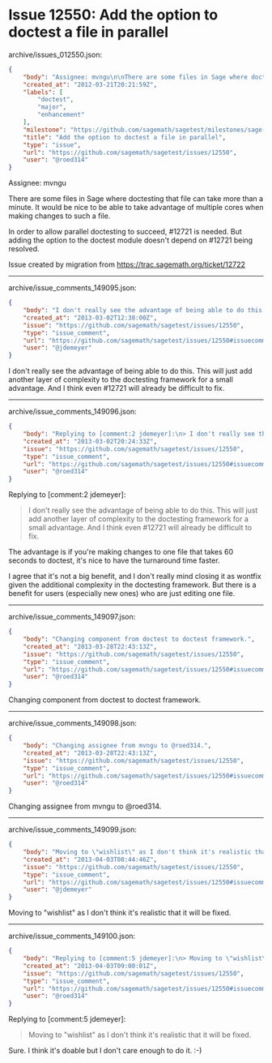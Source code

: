 # Issue 12550: Add the option to doctest a file in parallel

archive/issues_012550.json:
```json
{
    "body": "Assignee: mvngu\n\nThere are some files in Sage where doctesting that file can take more than a minute.  It would be nice to be able to take advantage of multiple cores when making changes to such a file.\n\nIn order to allow parallel doctesting to succeed, #12721 is needed.  But adding the option to the doctest module doesn't depend on #12721 being resolved.\n\nIssue created by migration from https://trac.sagemath.org/ticket/12722\n\n",
    "created_at": "2012-03-21T20:21:59Z",
    "labels": [
        "doctest",
        "major",
        "enhancement"
    ],
    "milestone": "https://github.com/sagemath/sagetest/milestones/sage-wishlist",
    "title": "Add the option to doctest a file in parallel",
    "type": "issue",
    "url": "https://github.com/sagemath/sagetest/issues/12550",
    "user": "@roed314"
}
```
Assignee: mvngu

There are some files in Sage where doctesting that file can take more than a minute.  It would be nice to be able to take advantage of multiple cores when making changes to such a file.

In order to allow parallel doctesting to succeed, #12721 is needed.  But adding the option to the doctest module doesn't depend on #12721 being resolved.

Issue created by migration from https://trac.sagemath.org/ticket/12722





---

archive/issue_comments_149095.json:
```json
{
    "body": "I don't really see the advantage of being able to do this. This will just add another layer of complexity to the doctesting framework for a small advantage. And I think even #12721 will already be difficult to fix.",
    "created_at": "2013-03-02T12:38:00Z",
    "issue": "https://github.com/sagemath/sagetest/issues/12550",
    "type": "issue_comment",
    "url": "https://github.com/sagemath/sagetest/issues/12550#issuecomment-149095",
    "user": "@jdemeyer"
}
```

I don't really see the advantage of being able to do this. This will just add another layer of complexity to the doctesting framework for a small advantage. And I think even #12721 will already be difficult to fix.



---

archive/issue_comments_149096.json:
```json
{
    "body": "Replying to [comment:2 jdemeyer]:\n> I don't really see the advantage of being able to do this. This will just add another layer of complexity to the doctesting framework for a small advantage. And I think even #12721 will already be difficult to fix.\n\nThe advantage is if you're making changes to one file that takes 60 seconds to doctest, it's nice to have the turnaround time faster.\n\nI agree that it's not a big benefit, and I don't really mind closing it as wontfix given the additional complexity in the doctesting framework.  But there is a benefit for users (especially new ones) who are just editing one file.",
    "created_at": "2013-03-02T20:24:33Z",
    "issue": "https://github.com/sagemath/sagetest/issues/12550",
    "type": "issue_comment",
    "url": "https://github.com/sagemath/sagetest/issues/12550#issuecomment-149096",
    "user": "@roed314"
}
```

Replying to [comment:2 jdemeyer]:
> I don't really see the advantage of being able to do this. This will just add another layer of complexity to the doctesting framework for a small advantage. And I think even #12721 will already be difficult to fix.

The advantage is if you're making changes to one file that takes 60 seconds to doctest, it's nice to have the turnaround time faster.

I agree that it's not a big benefit, and I don't really mind closing it as wontfix given the additional complexity in the doctesting framework.  But there is a benefit for users (especially new ones) who are just editing one file.



---

archive/issue_comments_149097.json:
```json
{
    "body": "Changing component from doctest to doctest framework.",
    "created_at": "2013-03-28T22:43:13Z",
    "issue": "https://github.com/sagemath/sagetest/issues/12550",
    "type": "issue_comment",
    "url": "https://github.com/sagemath/sagetest/issues/12550#issuecomment-149097",
    "user": "@roed314"
}
```

Changing component from doctest to doctest framework.



---

archive/issue_comments_149098.json:
```json
{
    "body": "Changing assignee from mvngu to @roed314.",
    "created_at": "2013-03-28T22:43:13Z",
    "issue": "https://github.com/sagemath/sagetest/issues/12550",
    "type": "issue_comment",
    "url": "https://github.com/sagemath/sagetest/issues/12550#issuecomment-149098",
    "user": "@roed314"
}
```

Changing assignee from mvngu to @roed314.



---

archive/issue_comments_149099.json:
```json
{
    "body": "Moving to \"wishlist\" as I don't think it's realistic that it will be fixed.",
    "created_at": "2013-04-03T08:44:46Z",
    "issue": "https://github.com/sagemath/sagetest/issues/12550",
    "type": "issue_comment",
    "url": "https://github.com/sagemath/sagetest/issues/12550#issuecomment-149099",
    "user": "@jdemeyer"
}
```

Moving to "wishlist" as I don't think it's realistic that it will be fixed.



---

archive/issue_comments_149100.json:
```json
{
    "body": "Replying to [comment:5 jdemeyer]:\n> Moving to \"wishlist\" as I don't think it's realistic that it will be fixed.\n\nSure.  I think it's doable but I don't care enough to do it.  :-)",
    "created_at": "2013-04-03T09:00:01Z",
    "issue": "https://github.com/sagemath/sagetest/issues/12550",
    "type": "issue_comment",
    "url": "https://github.com/sagemath/sagetest/issues/12550#issuecomment-149100",
    "user": "@roed314"
}
```

Replying to [comment:5 jdemeyer]:
> Moving to "wishlist" as I don't think it's realistic that it will be fixed.

Sure.  I think it's doable but I don't care enough to do it.  :-)
